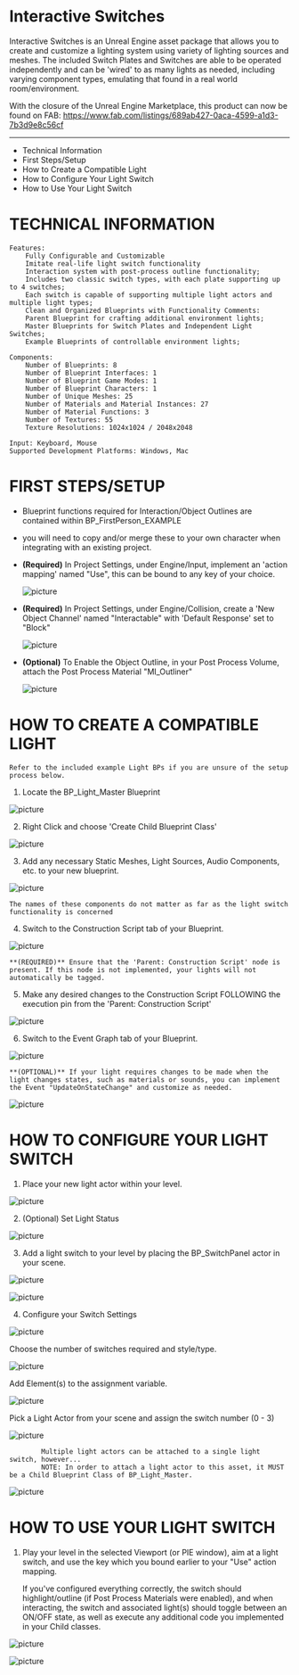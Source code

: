 
# Interactive Switches

Interactive Switches is an Unreal Engine asset package that allows you to create and customize a lighting system using variety of lighting sources and meshes. The included Switch Plates and Switches are able to be operated independently and can be 'wired' to as many lights as needed, including varying component types, emulating that found in a real world room/environment.

With the closure of the Unreal Engine Marketplace, this product can now be found on FAB:
https://www.fab.com/listings/689ab427-0aca-4599-a1d3-7b3d9e8c56cf

---------------------
 * Technical Information
 * First Steps/Setup
 * How to Create a Compatible Light
 * How to Configure Your Light Switch
 * How to Use Your Light Switch

TECHNICAL INFORMATION
=====================
    Features:
        Fully Configurable and Customizable
        Imitate real-life light switch functionality
	    Interaction system with post-process outline functionality;
	    Includes two classic switch types, with each plate supporting up to 4 switches;
	    Each switch is capable of supporting multiple light actors and multiple light types;
	    Clean and Organized Blueprints with Functionality Comments:
	    Parent Blueprint for crafting additional environment lights;
	    Master Blueprints for Switch Plates and Independent Light Switches;
	    Example Blueprints of controllable environment lights;

    Components:
        Number of Blueprints: 8
        Number of Blueprint Interfaces: 1
        Number of Blueprint Game Modes: 1
        Number of Blueprint Characters: 1
        Number of Unique Meshes: 25
        Number of Materials and Material Instances: 27
        Number of Material Functions: 3
        Number of Textures: 55
        Texture Resolutions: 1024x1024 / 2048x2048

    Input: Keyboard, Mouse
    Supported Development Platforms: Windows, Mac


FIRST STEPS/SETUP
=================
- Blueprint functions required for Interaction/Object Outlines are contained within BP_FirstPerson_EXAMPLE

- you will need to copy and/or merge these to your own character when integrating with an existing project.

- **(Required)** In Project Settings, under Engine/Input, implement an 'action mapping' named "Use", this can be bound to any key of your choice.
 	
	![picture](http://img.retrohazard.com/qvkfjh.png)

- **(Required)** In Project Settings, under Engine/Collision, create a 'New Object Channel' named "Interactable" with 'Default Response' set to "Block"
	
	![picture](http://img.retrohazard.com/cwh1cz.png)

- **(Optional)** To Enable the Object Outline, in your Post Process Volume, attach the Post Process Material "MI_Outliner"
	
	![picture](http://img.retrohazard.com/hsjpfg.png)

HOW TO CREATE A COMPATIBLE LIGHT
================================
    Refer to the included example Light BPs if you are unsure of the setup process below.

1. Locate the BP_Light_Master Blueprint

![picture](https://img.retrohazard.com/ifnf64.png)

2. Right Click and choose 'Create Child Blueprint Class'

![picture](https://img.retrohazard.com/qc7xe2.png)

3. Add any necessary Static Meshes, Light Sources, Audio Components, etc. to your new blueprint. 

![picture](https://img.retrohazard.com/j2bf3m.png)        

	The names of these components do not matter as far as the light switch functionality is concerned

4. Switch to the Construction Script tab of your Blueprint.     

![picture](https://img.retrohazard.com/blsl22.png)   

	**(REQUIRED)** Ensure that the 'Parent: Construction Script' node is present. If this node is not implemented, your lights will not automatically be tagged.

5. Make any desired changes to the Construction Script FOLLOWING the execution pin from the 'Parent: Construction Script'

![picture](https://img.retrohazard.com/cy9wzy.png) 

6. Switch to the Event Graph tab of your Blueprint.

![picture](https://img.retrohazard.com/brke90.png)

	**(OPTIONAL)** If your light requires changes to be made when the light changes states, such as materials or sounds, you can implement the Event "UpdateOnStateChange" and customize as needed.

![picture](http://img.retrohazard.com/wvj5ah.png)

HOW TO CONFIGURE YOUR LIGHT SWITCH
==================================
1. Place your new light actor within your level.

![picture](https://img.retrohazard.com/sarvyh.png)

2. (Optional) Set Light Status

![picture](https://img.retrohazard.com/tqtdcl.png)

3. Add a light switch to your level by placing the BP_SwitchPanel actor in your scene.

![picture](https://img.retrohazard.com/88q1o3.png)

![picture](https://img.retrohazard.com/i12gwc.png)

4. Configure your Switch Settings

![picture](https://img.retrohazard.com/wx7ycr.png)

Choose the number of switches required and style/type.


![picture](https://img.retrohazard.com/v8fe5y.png)

Add Element(s) to the assignment variable.


![picture](https://img.retrohazard.com/bq9ngs.png)

Pick a Light Actor from your scene and assign the switch number (0 - 3)

![picture](https://img.retrohazard.com/3ic1dm.png)


		    Multiple light actors can be attached to a single light switch, however... 
		    NOTE: In order to attach a light actor to this asset, it MUST be a Child Blueprint Class of BP_Light_Master.

![picture](https://img.retrohazard.com/yb17qy.png)
	
	
HOW TO USE YOUR LIGHT SWITCH
============================
1. Play your level in the selected Viewport (or PIE window), aim at a light switch, and use the key which you bound earlier to your "Use" action mapping.
    
    If you've configured everything correctly, the switch should highlight/outline (if Post Process Materials were enabled), and when interacting, the switch and associated light(s) should toggle between an ON/OFF state, as well as execute any additional code you implemented in your Child classes.

![picture](https://img.retrohazard.com/akoabf.png)

![picture](https://img.retrohazard.com/reuu31.png)
